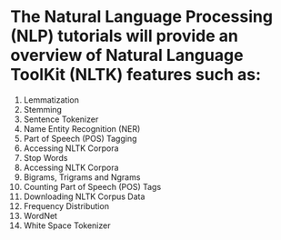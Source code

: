 # The Natural Language Processing (NLP) tutorials will provide an overview of Natural Language ToolKit (NLTK) features such as:
1. Lemmatization
2. Stemming
3. Sentence Tokenizer
4. Name Entity Recognition (NER)
5. Part of Speech (POS) Tagging
6. Accessing NLTK Corpora
7. Stop Words
8. Accessing NLTK Corpora
9. Bigrams, Trigrams and Ngrams
10. Counting Part of Speech (POS) Tags
11. Downloading NLTK Corpus Data
12. Frequency Distribution
13. WordNet
14. White Space Tokenizer
